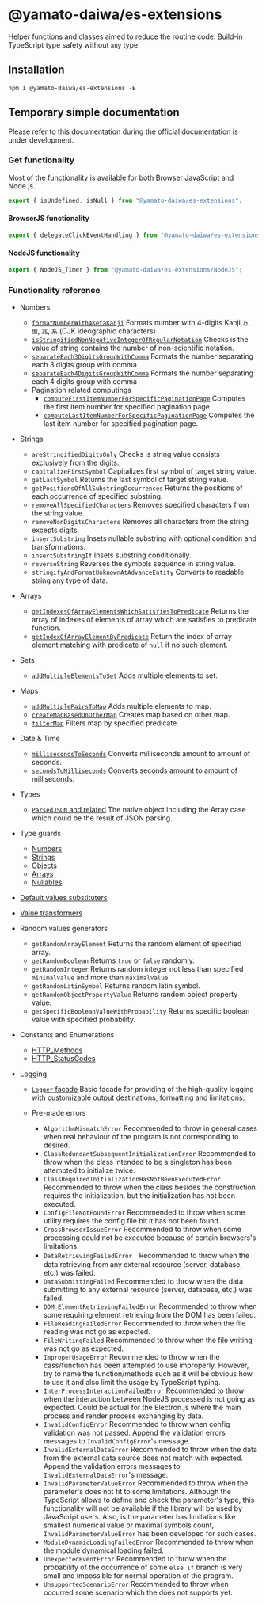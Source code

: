 # @yamato-daiwa/es-extensions

Helper functions and classes aimed to reduce the routine code. Build-in TypeScript type safety without `any` type.


## Installation

```
npm i @yamato-daiwa/es-extensions -E
```


## Temporary simple documentation

Please refer to this documentation during the official documentation is under development.


### Get functionality

Most of the functionality is available for both Browser JavaScript and Node.js.

```typescript
export { isUndefined, isNull } from "@yamato-daiwa/es-extensions";
```


#### BrowserJS functionality

```typescript
export { delegateClickEventHandling } from "@yamato-daiwa/es-extensions/BrowserJS";
```


#### NodeJS functionality

```typescript
export { NodeJS_Timer } from "@yamato-daiwa/es-extensions/NodeJS";
```

### Functionality reference

* Numbers

  * [`formatNumberWith4KetaKanji`](Documentation/Numbers/formatNumberWith4KetaKanji/formatNumberWith4KetaKanji.md) 
    Formats number with 4-digits Kanji `万`, `億`, `兆`, `系` (CJK ideographic characters)
  * [`isStringifiedNonNegativeIntegerOfRegularNotation`](Documentation/Numbers/isStringifiedNonNegativeIntegerOfRegularNotation/isStringifiedNonNegativeIntegerOfRegularNotation.md)
    Checks is the value of string contains the number of non-scientific notation. 
  * [`separateEach3DigitsGroupWithComma`](Documentation/Numbers/separateEach3DigitsGroupWithComma/separateEach3DigitsGroupWithComma.md)
    Formats the number separating each 3 digits group with comma
  * [`separateEach4DigitsGroupWithComma`](Documentation/Numbers/separateEach4DigitsGroupWithComma/separateEach4DigitsGroupWithComma.md)
    Formats the number separating each 4 digits group with comma
  * Pagination related computings
    * [`computeFirstItemNumberForSpecificPaginationPage`](Documentation/Numbers/Pagination/computeFirstItemNumberForSpecificPaginationPage/computeFirstItemNumberForSpecificPaginationPage.md)
      Computes the first item number for specified pagination page.
    * [`computeLastItemNumberForSpecificPaginationPage`](Documentation/Numbers/Pagination/computeLastItemNumberForSpecificPaginationPage/computeLastItemNumberForSpecificPaginationPage.md)
      Computes the last item number for specified pagination page.
      
* Strings

  * `areStringifiedDigitsOnly` Checks is string value consists exclusively from the digits.
  * `capitalizeFirstSymbol` Capitalizes first symbol of target string value.
  * `getLastSymbol` Returns the last symbol of target string value.
  * `getPositionsOfAllSubstringOccurrences` Returns the positions of each occurrence of specified substring.
  * `removeAllSpecifiedCharacters` Removes specified characters from the string value.
  * `removeNonDigitsCharacters` Removes all characters from the string excepts digits.
  * `insertSubstring` Insets nullable substring with optional condition and transformations.
  * `insertSubstringIf` Insets substring conditionally.
  * `reverseString` Reverses the symbols sequence in string value.
  * `stringifyAndFormatUnknownAtAdvanceEntity` Converts to readable string any type of data.
  
* Arrays

  * [`getIndexesOfArrayElementsWhichSatisfiesToPredicate`](Documentation/Arrays/getIndexesOfArrayElementsWhichSatisfiesToPredicate.md) 
  Returns the array of indexes of elements of array which are satisfies to predicate function.
  * [`getIndexOfArrayElementByPredicate`](Documentation/Arrays/getIndexOfArrayElementByPredicate.md)
  Return the index of array element matching with predicate of `null` if no such element.
  

* Sets
  
  * [`addMultipleElementsToSet`](Documentation/Sets/addMultipleElementsToSet/addMultipleElementsToSet.md)
    Adds multiple elements to set.

* Maps

  * [`addMultiplePairsToMap`](Documentation/Maps/addMultiplePairsToMap/addMultiplePairsToMap.md)
    Adds multiple elements to map.
  * [`createMapBasedOnOtherMap`](Documentation/Maps/createMapBasedOnOtherMap/createMapBasedOnOtherMap.md)
    Creates map based on other map.
  * [`filterMap`](Documentation/Maps/filterMap/filterMap.md)
    Filters map by specified predicate.
    
* Date & Time

  * [`millisecondsToSeconds`](Documentation/DateTime/millisecondsToSeconds/millisecondsToSeconds.md)
    Converts milliseconds amount to amount of seconds.
  * [`secondsToMilliseconds`](Documentation/DateTime/secondsToMilliseconds/secondsToMilliseconds.md)
    Converts seconds amount to amount of milliseconds.
    
* Types

  * [`ParsedJSON` and related](Documentation/Types/ParsedJSON/ParsedJSON.md)
    The native object including the Array case which could be the result of JSON parsing.

* Type guards

  * [Numbers](Documentation/TypeGuards/Numbers/NumberTypeGuards.md)
  * [Strings](Documentation/TypeGuards/Strings/StringTypeGuards.md)
  * [Objects](Documentation/TypeGuards/Objects/ObjectTypeGuards.md)
  * [Arrays](Documentation/TypeGuards/Arrays/ArrayTypeGuards.md)
  * [Nullables](Documentation/TypeGuards/Others/OtherTypeGuards.md)

* [Default values substituters](Documentation/DefaultValueSubstituters/DefaultValueSubstituters.md)
* [Value transformers](Documentation/ValueTransformers/ValueTransformers.md)

* Random values generators

  * `getRandomArrayElement` Returns the random element of specified array.
  * `getRandomBoolean` Returns `true` or `false` randomly.
  * `getRandomInteger` Returns random integer not less than specified `minimalValue` and more than `maximalValue`.
  * `getRandomLatinSymbol` Returns random latin symbol.
  * `getRandomObjectPropertyValue` Returns random object property value.
  * `getSpecificBooleanValueWithProbability` Returns specific boolean value with specified probability.

* Constants and Enumerations
  * [HTTP_Methods](Documentation/ConstantsAndEnumerations/HTTP_Methods/HTTP_Methods.md)
  * [HTTP_StatusCodes](Documentation/ConstantsAndEnumerations/HTTP_StatusCodes/HTTP_StatusCodes.md)

* Logging

  * [`Logger` facade](Documentation/Logging/Logger/Logger.md) 
      Basic facade for providing of the high-quality logging with customizable output destinations, formatting and limitations.
    
  * Pre-made errors
    * `AlgorithmMismatchError` Recommended to throw in general cases when real behaviour of the program is not
      corresponding to desired.
    * `ClassRedundantSubsequentInitializationError` Recommended to throw when the class intended to be a singleton
      has been attempted to initialize twice.
    * `ClassRequiredInitializationHasNotBeenExecutedError` Recommended to throw when the class besides the construction requires
      the initialization, but the initialization has not been executed.
    * `ConfigFileNotFoundError` Recommended to throw when some utility requires the config file bit it has not been found.
    * `CrossBrowserIssueError` Recommended to throw when some processing could not be executed because of certain browsers's 
      limitations.
    * `DataRetrievingFailedError`　Recommended to throw when the data retrieving from any external resource (server, database, etc.)
      was failed.
    * `DataSubmittingFailed` Recommended to throw when the data submitting to any external resource (server, database, etc.)
      was failed.
    * `DOM_ElementRetrievingFailedError` Recommended to throw when some requiring element retrieving from the DOM has been failed.
    * `FileReadingFailedError` Recommended to throw when the file reading was not go as expected.
    * `FileWritingFailed` Recommended to throw when the file writing was not go as expected.
    * `ImproperUsageError` Recommended to throw when the cass/function has been attempted to use improperly. However, try to name the
        function/methods such as it will be obvious how to use it and also limit the usage by TypeScript typing.
    * `InterProcessInteractionFailedError` Recommended to throw when the interaction between NodeJS processed is not going as
        expected. Could be actual for the Electron.js where the main process and render process exchanging by data.
    * `InvalidConfigError` Recommended to throw when config validation was not passed. Append the validation errors messages to
        `InvalidConfigError`'s message.
    * `InvalidExternalDataError` Recommended to throw when the data from the external data source does not match with expected.
        Append the validation errors messages to `InvalidExternalDataError`'s message.
    * `InvalidParameterValueError` Recommended to throw when the parameter's does not fit to some limitations.
        Although the TypeScript allows to define and check the parameter's type, this functionality will not be available
        if the library will be used by JavaScript users. Also, is the parameter has limitations like smallest numerical value
        or maximal symbols count, `InvalidParameterValueError` has been developed for such cases. 
    * `ModuleDynamicLoadingFailedError` Recommended to throw when the module dynamical loading failed.
    * `UnexpectedEventError` Recommended to throw when the probability of the occurrence of some `else if` branch is very small
        and impossible for normal operation of the program.
    * `UnsupportedScenarioError` Recommended to throw when occurred some scenario which the does not supports yet. 
